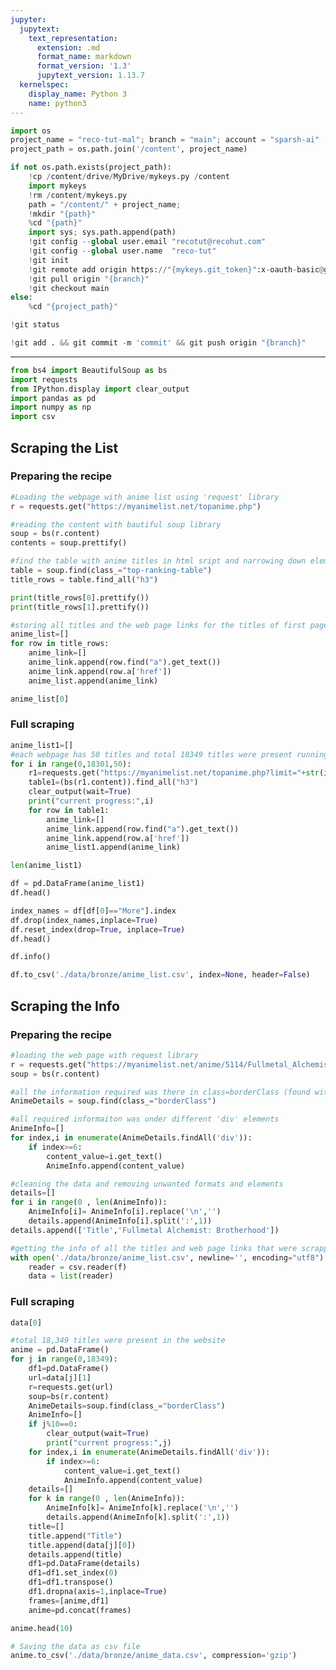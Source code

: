 ```yaml
---
jupyter:
  jupytext:
    text_representation:
      extension: .md
      format_name: markdown
      format_version: '1.3'
      jupytext_version: 1.13.7
  kernelspec:
    display_name: Python 3
    name: python3
---
```


```python id="jVkAVV4pixpb" executionInfo={"status": "ok", "timestamp": 1629179463408, "user_tz": -330, "elapsed": 1138, "user": {"displayName": "Sparsh Agarwal", "photoUrl": "", "userId": "13037694610922482904"}}
import os
project_name = "reco-tut-mal"; branch = "main"; account = "sparsh-ai"
project_path = os.path.join('/content', project_name)
```

```python colab={"base_uri": "https://localhost:8080/"} id="RDSfrKdHi4C8" executionInfo={"status": "ok", "timestamp": 1629179466786, "user_tz": -330, "elapsed": 2791, "user": {"displayName": "Sparsh Agarwal", "photoUrl": "", "userId": "13037694610922482904"}} outputId="43522c86-71f9-4f9d-990c-efa4f6169878"
if not os.path.exists(project_path):
    !cp /content/drive/MyDrive/mykeys.py /content
    import mykeys
    !rm /content/mykeys.py
    path = "/content/" + project_name; 
    !mkdir "{path}"
    %cd "{path}"
    import sys; sys.path.append(path)
    !git config --global user.email "recotut@recohut.com"
    !git config --global user.name  "reco-tut"
    !git init
    !git remote add origin https://"{mykeys.git_token}":x-oauth-basic@github.com/"{account}"/"{project_name}".git
    !git pull origin "{branch}"
    !git checkout main
else:
    %cd "{project_path}"
```

```python id="22P-ZOjbi4C_" colab={"base_uri": "https://localhost:8080/"} executionInfo={"status": "ok", "timestamp": 1629180306723, "user_tz": -330, "elapsed": 12, "user": {"displayName": "Sparsh Agarwal", "photoUrl": "", "userId": "13037694610922482904"}} outputId="df49eaa1-b340-4777-c6c5-399b29a61edb"
!git status
```

```python id="9LDKaBYRi4DA" colab={"base_uri": "https://localhost:8080/"} executionInfo={"status": "ok", "timestamp": 1629180317294, "user_tz": -330, "elapsed": 838, "user": {"displayName": "Sparsh Agarwal", "photoUrl": "", "userId": "13037694610922482904"}} outputId="5f3e68f9-79a5-49a7-89f5-9505a2d8447b"
!git add . && git commit -m 'commit' && git push origin "{branch}"
```

<!-- #region id="0cMqCJXmltX9" -->
---
<!-- #endregion -->

```python id="5iqk_gJnmDZp" executionInfo={"status": "ok", "timestamp": 1629179379601, "user_tz": -330, "elapsed": 4, "user": {"displayName": "Sparsh Agarwal", "photoUrl": "", "userId": "13037694610922482904"}}
from bs4 import BeautifulSoup as bs
import requests
from IPython.display import clear_output
import pandas as pd
import numpy as np
import csv
```

<!-- #region id="uikBmz8JpCTA" -->
## Scraping the List
<!-- #endregion -->

<!-- #region id="Kytxt5b0mDZt" -->
### Preparing the recipe
<!-- #endregion -->

```python id="9fem73Z9mDZv" executionInfo={"status": "ok", "timestamp": 1629178468704, "user_tz": -330, "elapsed": 1309, "user": {"displayName": "Sparsh Agarwal", "photoUrl": "", "userId": "13037694610922482904"}}
#Loading the webpage with anime list using 'request' library 
r = requests.get("https://myanimelist.net/topanime.php")

#reading the content with bautiful soup library
soup = bs(r.content)
contents = soup.prettify()

#find the table with anime titles in html sript and narrowing down elements to scrape
table = soup.find(class_="top-ranking-table")
title_rows = table.find_all("h3")
```

```python id="sBcs1jEZmDZ0" colab={"base_uri": "https://localhost:8080/"} executionInfo={"status": "ok", "timestamp": 1629178507299, "user_tz": -330, "elapsed": 493, "user": {"displayName": "Sparsh Agarwal", "photoUrl": "", "userId": "13037694610922482904"}} outputId="16fdaead-eb68-44e3-f57d-85235b32a120"
print(title_rows[0].prettify())
print(title_rows[1].prettify())
```

```python id="EHjNb3DTmDZ1" executionInfo={"status": "ok", "timestamp": 1629178623071, "user_tz": -330, "elapsed": 521, "user": {"displayName": "Sparsh Agarwal", "photoUrl": "", "userId": "13037694610922482904"}}
#storing all titles and the web page links for the titles of first page
anime_list=[]
for row in title_rows:
    anime_link=[]
    anime_link.append(row.find("a").get_text())
    anime_link.append(row.a['href'])
    anime_list.append(anime_link)
```

```python colab={"base_uri": "https://localhost:8080/"} id="mTi4HbyrnPk-" executionInfo={"status": "ok", "timestamp": 1629178630464, "user_tz": -330, "elapsed": 467, "user": {"displayName": "Sparsh Agarwal", "photoUrl": "", "userId": "13037694610922482904"}} outputId="9b7d5f28-ea9f-4773-abbb-a81186f813ab"
anime_list[0]
```

<!-- #region id="G9WmkwoFpIKa" -->
### Full scraping
<!-- #endregion -->

```python id="37-cnaY2mDZ9" colab={"base_uri": "https://localhost:8080/"} executionInfo={"status": "ok", "timestamp": 1629179344279, "user_tz": -330, "elapsed": 553808, "user": {"displayName": "Sparsh Agarwal", "photoUrl": "", "userId": "13037694610922482904"}} outputId="dc8304e3-6492-4c77-e11c-01453dc9ccb2"
anime_list1=[]
#each webpage has 50 titles and total 18349 titles were present running the loop to scrape info of all anime titles
for i in range(0,18301,50): 
    r1=requests.get("https://myanimelist.net/topanime.php?limit="+str(i))
    table1=(bs(r1.content)).find_all("h3")
    clear_output(wait=True)
    print("current progress:",i)
    for row in table1:
        anime_link=[]
        anime_link.append(row.find("a").get_text())
        anime_link.append(row.a['href'])
        anime_list1.append(anime_link)
```

```python id="Qcayg_WZmDaC" colab={"base_uri": "https://localhost:8080/"} executionInfo={"status": "ok", "timestamp": 1629179354274, "user_tz": -330, "elapsed": 459, "user": {"displayName": "Sparsh Agarwal", "photoUrl": "", "userId": "13037694610922482904"}} outputId="4445584f-38ac-4c35-e973-15e909814b98"
len(anime_list1)
```

```python id="ZJDzSfd_mDaJ" colab={"base_uri": "https://localhost:8080/", "height": 204} executionInfo={"status": "ok", "timestamp": 1629179384052, "user_tz": -330, "elapsed": 15, "user": {"displayName": "Sparsh Agarwal", "photoUrl": "", "userId": "13037694610922482904"}} outputId="d7bdf643-cc73-4c25-d06e-ba0e29d6c6e6"
df = pd.DataFrame(anime_list1)
df.head()
```

```python id="reBdrELLmDaM" colab={"base_uri": "https://localhost:8080/", "height": 204} executionInfo={"status": "ok", "timestamp": 1629179440493, "user_tz": -330, "elapsed": 599, "user": {"displayName": "Sparsh Agarwal", "photoUrl": "", "userId": "13037694610922482904"}} outputId="cc7b50c7-0b22-4cbf-874e-eafef795561a"
index_names = df[df[0]=="More"].index
df.drop(index_names,inplace=True)
df.reset_index(drop=True, inplace=True)
df.head()
```

```python id="z-Lt3aS9mDaO" colab={"base_uri": "https://localhost:8080/"} executionInfo={"status": "ok", "timestamp": 1629179447416, "user_tz": -330, "elapsed": 447, "user": {"displayName": "Sparsh Agarwal", "photoUrl": "", "userId": "13037694610922482904"}} outputId="aeb3e262-7402-4f0d-d67c-a951e040cea9"
df.info()
```

```python id="yt41j-sXmDaN" executionInfo={"status": "ok", "timestamp": 1629179953988, "user_tz": -330, "elapsed": 456, "user": {"displayName": "Sparsh Agarwal", "photoUrl": "", "userId": "13037694610922482904"}}
df.to_csv('./data/bronze/anime_list.csv', index=None, header=False)
```

<!-- #region id="joFHsQHFpLfv" -->
## Scraping the Info
<!-- #endregion -->

<!-- #region id="zr5m6Cg3pVtw" -->
### Preparing the recipe
<!-- #endregion -->

```python id="P1gbsjrZpMpZ" executionInfo={"status": "ok", "timestamp": 1629179717487, "user_tz": -330, "elapsed": 1486, "user": {"displayName": "Sparsh Agarwal", "photoUrl": "", "userId": "13037694610922482904"}}
#loading the web page with request library
r = requests.get("https://myanimelist.net/anime/5114/Fullmetal_Alchemist__Brotherhood")
soup = bs(r.content)

#all the information required was there in class=borderClass (found with inspect element in web page)
AnimeDetails = soup.find(class_="borderClass")
```

```python id="8o5d_uP0pvgs" executionInfo={"status": "ok", "timestamp": 1629179722944, "user_tz": -330, "elapsed": 487, "user": {"displayName": "Sparsh Agarwal", "photoUrl": "", "userId": "13037694610922482904"}}
#all required informaiton was under different 'div' elements
AnimeInfo=[]
for index,i in enumerate(AnimeDetails.findAll('div')):
    if index>=6:
        content_value=i.get_text()
        AnimeInfo.append(content_value)

#cleaning the data and removing unwanted formats and elements 
details=[]
for i in range(0 , len(AnimeInfo)):
    AnimeInfo[i]= AnimeInfo[i].replace('\n','')
    details.append(AnimeInfo[i].split(':',1))
details.append(['Title','Fullmetal Alchemist: Brotherhood'])
```

```python id="PNbWFCegpxdJ" executionInfo={"status": "ok", "timestamp": 1629179959180, "user_tz": -330, "elapsed": 706, "user": {"displayName": "Sparsh Agarwal", "photoUrl": "", "userId": "13037694610922482904"}}
#getting the info of all the titles and web page links that were scrapped in last file
with open('./data/bronze/anime_list.csv', newline='', encoding="utf8") as f:
    reader = csv.reader(f)
    data = list(reader)
```

<!-- #region id="NB6XYChdrqnt" -->
### Full scraping
<!-- #endregion -->

```python colab={"base_uri": "https://localhost:8080/"} id="H8poD9y7sIBz" executionInfo={"status": "ok", "timestamp": 1629179964425, "user_tz": -330, "elapsed": 535, "user": {"displayName": "Sparsh Agarwal", "photoUrl": "", "userId": "13037694610922482904"}} outputId="40127336-1698-4433-a81c-cfc8a0308125"
data[0]
```

```python colab={"base_uri": "https://localhost:8080/"} id="NBLwpTDar0f5" executionInfo={"status": "ok", "timestamp": 1629180208476, "user_tz": -330, "elapsed": 28905, "user": {"displayName": "Sparsh Agarwal", "photoUrl": "", "userId": "13037694610922482904"}} outputId="0b67e193-fbaa-4bca-fb49-36ec13612fe2"
#total 18,349 titles were present in the website
anime = pd.DataFrame()
for j in range(0,18349):
    df1=pd.DataFrame()
    url=data[j][1]
    r=requests.get(url)
    soup=bs(r.content)
    AnimeDetails=soup.find(class_="borderClass")
    AnimeInfo=[]
    if j%10==0:
        clear_output(wait=True)
        print("current progress:",j)
    for index,i in enumerate(AnimeDetails.findAll('div')):
        if index>=6:
            content_value=i.get_text()
            AnimeInfo.append(content_value)
    details=[]
    for k in range(0 , len(AnimeInfo)):
        AnimeInfo[k]= AnimeInfo[k].replace('\n','')
        details.append(AnimeInfo[k].split(':',1))
    title=[]
    title.append("Title")
    title.append(data[j][0])
    details.append(title)
    df1=pd.DataFrame(details)
    df1=df1.set_index(0)
    df1=df1.transpose()
    df1.dropna(axis=1,inplace=True)
    frames=[anime,df1]
    anime=pd.concat(frames)
```

```python colab={"base_uri": "https://localhost:8080/", "height": 1000} id="D2K49AUftQKj" executionInfo={"status": "ok", "timestamp": 1629180728465, "user_tz": -330, "elapsed": 828, "user": {"displayName": "Sparsh Agarwal", "photoUrl": "", "userId": "13037694610922482904"}} outputId="bc58ab0f-1287-444f-9714-05db9688abe7"
anime.head(10)
```

```python id="xpwQu1eJsCp7"
# Saving the data as csv file
anime.to_csv('./data/bronze/anime_data.csv', compression='gzip')
```
